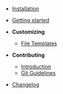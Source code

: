 - [Installation](/docs/installation.md)

- [Getting started](/docs/getting-started.md)

- **Customizing**
    - [File Templates](/docs/customizing/file-template.md)

- **Contributing**
    - [Introduction](/CONTRIBUTION.md)
    - [Git Guidelines](/docs/contributing/git.md)
  
- [Changelog](/CHANGELOG.md)
